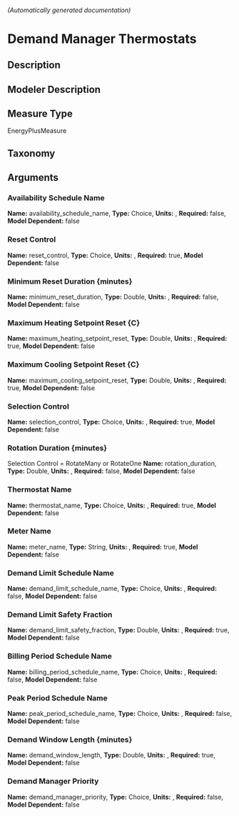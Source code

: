 

###### (Automatically generated documentation)

# Demand Manager Thermostats

## Description


## Modeler Description


## Measure Type
EnergyPlusMeasure

## Taxonomy


## Arguments


### Availability Schedule Name

**Name:** availability_schedule_name,
**Type:** Choice,
**Units:** ,
**Required:** false,
**Model Dependent:** false

### Reset Control

**Name:** reset_control,
**Type:** Choice,
**Units:** ,
**Required:** true,
**Model Dependent:** false

### Minimum Reset Duration {minutes}

**Name:** minimum_reset_duration,
**Type:** Double,
**Units:** ,
**Required:** false,
**Model Dependent:** false

### Maximum Heating Setpoint Reset {C}

**Name:** maximum_heating_setpoint_reset,
**Type:** Double,
**Units:** ,
**Required:** true,
**Model Dependent:** false

### Maximum Cooling Setpoint Reset {C}

**Name:** maximum_cooling_setpoint_reset,
**Type:** Double,
**Units:** ,
**Required:** true,
**Model Dependent:** false

### Selection Control

**Name:** selection_control,
**Type:** Choice,
**Units:** ,
**Required:** true,
**Model Dependent:** false

### Rotation Duration {minutes}
Selection Control = RotateMany or RotateOne
**Name:** rotation_duration,
**Type:** Double,
**Units:** ,
**Required:** false,
**Model Dependent:** false

### Thermostat Name

**Name:** thermostat_name,
**Type:** Choice,
**Units:** ,
**Required:** true,
**Model Dependent:** false

### Meter Name

**Name:** meter_name,
**Type:** String,
**Units:** ,
**Required:** true,
**Model Dependent:** false

### Demand Limit Schedule Name

**Name:** demand_limit_schedule_name,
**Type:** Choice,
**Units:** ,
**Required:** false,
**Model Dependent:** false

### Demand Limit Safety Fraction

**Name:** demand_limit_safety_fraction,
**Type:** Double,
**Units:** ,
**Required:** true,
**Model Dependent:** false

### Billing Period Schedule Name

**Name:** billing_period_schedule_name,
**Type:** Choice,
**Units:** ,
**Required:** false,
**Model Dependent:** false

### Peak Period Schedule Name

**Name:** peak_period_schedule_name,
**Type:** Choice,
**Units:** ,
**Required:** false,
**Model Dependent:** false

### Demand Window Length {minutes}

**Name:** demand_window_length,
**Type:** Double,
**Units:** ,
**Required:** true,
**Model Dependent:** false

### Demand Manager Priority

**Name:** demand_manager_priority,
**Type:** Choice,
**Units:** ,
**Required:** false,
**Model Dependent:** false




